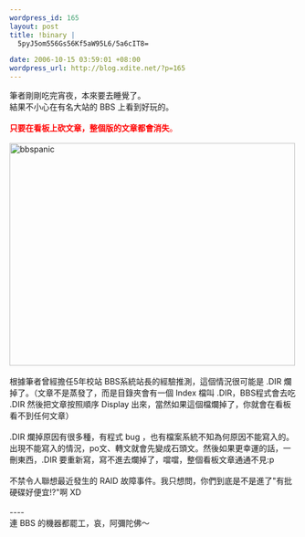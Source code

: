 ```yaml
--- 
wordpress_id: 165
layout: post
title: !binary |
  5pyJ5om556Gs56Kf5aW95L6/5a6cIT8=

date: 2006-10-15 03:59:01 +08:00
wordpress_url: http://blog.xdite.net/?p=165
---
```

筆者剛剛吃完宵夜，本來要去睡覺了。<br />結果不小心在有名大站的 BBS 上看到好玩的。<br /><br /><font color="#ff0000"><strong>只要在看板上砍文章，整個版的文章都會消失</strong>。</font><br /><br /><a title="Photo Sharing" href="http://www.flickr.com/photos/14765209@N00/269480906/"><img width="500" height="390" alt="bbspanic" src="http://static.flickr.com/89/269480906_c71a2491b1.jpg" /></a><br /><br />根據筆者曾經擔任5年校站 BBS系統站長的經驗推測，這個情況很可能是 .DIR 爛掉了。（文章不是蒸發了，而是目錄夾會有一個 Index 檔叫 .DIR，BBS程式會去吃 .DIR 然後把文章按照順序 Display 出來，當然如果這個檔爛掉了，你就會在看板看不到任何文章）<br /><br />.DIR 爛掉原因有很多種，有程式 bug ，也有檔案系統不知為何原因不能寫入的。出現不能寫入的情況，po文、轉文就會先變成石頭文。然後如果更幸運的話，一刪東西，.DIR 要重新寫，寫不進去爛掉了，噹噹，整個看板文章通通不見:p<br /><br />不禁令人聯想最近發生的 RAID 故障事件。我只想問，你們到底是不是進了&quot;有批硬碟好便宜!?&quot;啊 XD<br /><br />----<br />連 BBS 的機器都罷工，哀，阿彌陀佛～
